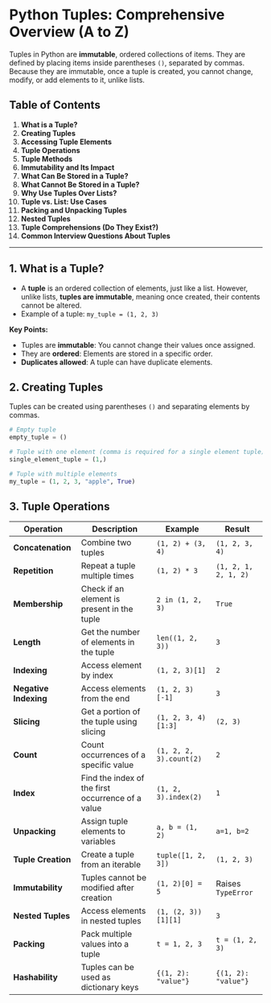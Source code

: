 # Python Tuples: Comprehensive Overview (A to Z)

Tuples in Python are **immutable**, ordered collections of items. They are defined by placing items inside parentheses `()`, separated by commas. Because they are immutable, once a tuple is created, you cannot change, modify, or add elements to it, unlike lists.

## Table of Contents
1. **What is a Tuple?**
2. **Creating Tuples**
3. **Accessing Tuple Elements**
4. **Tuple Operations**
5. **Tuple Methods**
6. **Immutability and Its Impact**
7. **What Can Be Stored in a Tuple?**
8. **What Cannot Be Stored in a Tuple?**
9. **Why Use Tuples Over Lists?**
10. **Tuple vs. List: Use Cases**
11. **Packing and Unpacking Tuples**
12. **Nested Tuples**
13. **Tuple Comprehensions (Do They Exist?)**
14. **Common Interview Questions About Tuples**

---

## 1. What is a Tuple?
- A **tuple** is an ordered collection of elements, just like a list. However, unlike lists, **tuples are immutable**, meaning once created, their contents cannot be altered.
- Example of a tuple: `my_tuple = (1, 2, 3)`

**Key Points:**
- Tuples are **immutable**: You cannot change their values once assigned.
- They are **ordered**: Elements are stored in a specific order.
- **Duplicates allowed**: A tuple can have duplicate elements.
  
## 2. Creating Tuples
Tuples can be created using parentheses `()` and separating elements by commas.

```python
# Empty tuple
empty_tuple = ()

# Tuple with one element (comma is required for a single element tuple)
single_element_tuple = (1,)

# Tuple with multiple elements
my_tuple = (1, 2, 3, "apple", True)
```

## 3. Tuple Operations

| **Operation**      | **Description**                                  | **Example**                  | **Result**                          |
|--------------------|--------------------------------------------------|------------------------------|-------------------------------------|
| **Concatenation**   | Combine two tuples                              | `(1, 2) + (3, 4)`            | `(1, 2, 3, 4)`                     |
| **Repetition**      | Repeat a tuple multiple times                   | `(1, 2) * 3`                 | `(1, 2, 1, 2, 1, 2)`               |
| **Membership**      | Check if an element is present in the tuple     | `2 in (1, 2, 3)`             | `True`                             |
| **Length**          | Get the number of elements in the tuple         | `len((1, 2, 3))`             | `3`                                |
| **Indexing**        | Access element by index                         | `(1, 2, 3)[1]`               | `2`                                |
| **Negative Indexing**| Access elements from the end                   | `(1, 2, 3)[-1]`              | `3`                                |
| **Slicing**         | Get a portion of the tuple using slicing        | `(1, 2, 3, 4)[1:3]`          | `(2, 3)`                           |
| **Count**           | Count occurrences of a specific value           | `(1, 2, 2, 3).count(2)`      | `2`                                |
| **Index**           | Find the index of the first occurrence of a value| `(1, 2, 3).index(2)`         | `1`                                |
| **Unpacking**       | Assign tuple elements to variables              | `a, b = (1, 2)`              | `a=1, b=2`                         |
| **Tuple Creation**  | Create a tuple from an iterable                 | `tuple([1, 2, 3])`           | `(1, 2, 3)`                        |
| **Immutability**    | Tuples cannot be modified after creation        | `(1, 2)[0] = 5`              | Raises `TypeError`                 |
| **Nested Tuples**   | Access elements in nested tuples                | `(1, (2, 3))[1][1]`          | `3`                                |
| **Packing**         | Pack multiple values into a tuple               | `t = 1, 2, 3`                | `t = (1, 2, 3)`                    |
| **Hashability**     | Tuples can be used as dictionary keys           | `{(1, 2): "value"}`          | `{(1, 2): "value"}`                |



